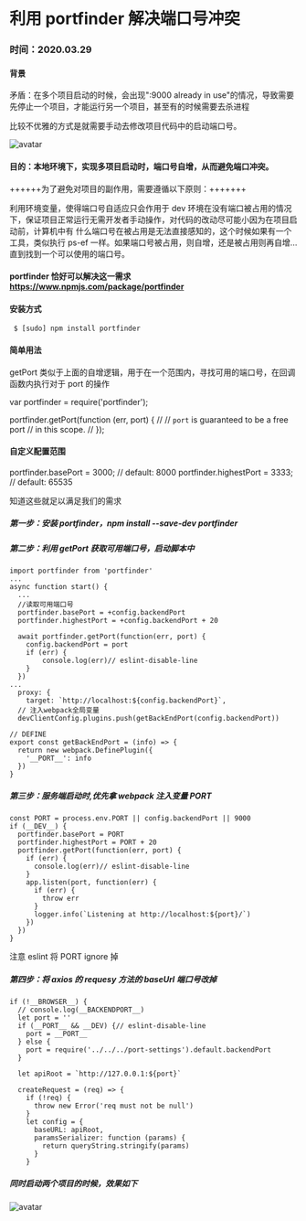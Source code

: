 # 利用 portfinder 解决端口号冲突

### 时间：**2020.03.29**

#### 背景

矛盾：在多个项目启动的时候，会出现":9000 already in use"的情况，导致需要先停止一个项目，才能运行另一个项目，甚至有的时候需要去杀进程

比较不优雅的方式是就需要手动去修改项目代码中的启动端口号。

![avatar](http://112.124.56.144/images/tech/13/1.png)

#### 目的：本地环境下，实现多项目启动时，端口号自增，从而避免端口冲突。

++++++为了避免对项目的副作用，需要遵循以下原则：+++++++

利用环境变量，使得端口号自适应只会作用于 dev 环境在没有端口被占用的情况下，保证项目正常运行无需开发者手动操作，对代码的改动尽可能小因为在项目启动前，计算机中有
什么端口号在被占用是无法直接感知的，这个时候如果有一个工具，类似执行 ps-ef 一样。如果端口号被占用，则自增，还是被占用则再自增...直到找到一个可以使用的端口号。

#### portfinder 恰好可以解决这一需求 https://www.npmjs.com/package/portfinder

#### 安装方式

```
 $ [sudo] npm install portfinder
```

#### 简单用法

getPort 类似于上面的自增逻辑，用于在一个范围内，寻找可用的端口号，在回调函数内执行对于 port 的操作

var portfinder = require('portfinder');

portfinder.getPort(function (err, port) { // // `port` is guaranteed to be a free port // in this scope. // });

#### 自定义配置范围

portfinder.basePort = 3000; // default: 8000 portfinder.highestPort = 3333; // default: 65535

知道这些就足以满足我们的需求

##### 第一步：安装 portfinder，npm install --save-dev portfinder

##### 第二步：利用 getPort 获取可用端口号，启动脚本中

```
import portfinder from 'portfinder'
...
async function start() {
  ...
  //读取可用端口号
  portfinder.basePort = +config.backendPort
  portfinder.highestPort = +config.backendPort + 20

  await portfinder.getPort(function(err, port) {
    config.backendPort = port
    if (err) {
        console.log(err)// eslint-disable-line
    }
  })
...
  proxy: {
    target: `http://localhost:${config.backendPort}`,
  // 注入webpack全局变量
  devClientConfig.plugins.push(getBackEndPort(config.backendPort))
```

```
// DEFINE
export const getBackEndPort = (info) => {
  return new webpack.DefinePlugin({
    '__PORT__': info
  })
}

```

##### 第三步：服务端启动时,优先拿 webpack 注入变量 PORT

```
const PORT = process.env.PORT || config.backendPort || 9000
if (__DEV__) {
  portfinder.basePort = PORT
  portfinder.highestPort = PORT + 20
  portfinder.getPort(function(err, port) {
    if (err) {
      console.log(err)// eslint-disable-line
    }
    app.listen(port, function(err) {
      if (err) {
        throw err
      }
      logger.info(`Listening at http://localhost:${port}/`)
    })
  })
}

```

注意 eslint 将 PORT ignore 掉

##### 第四步：将 axios 的 requesy 方法的 baseUrl 端口号改掉

```
if (!__BROWSER__) {
  // console.log(__BACKENDPORT__)
  let port = ''
  if (__PORT__ && __DEV) {// eslint-disable-line
    port = __PORT__
  } else {
    port = require('../../../port-settings').default.backendPort
  }

  let apiRoot = `http://127.0.0.1:${port}`

  createRequest = (req) => {
    if (!req) {
      throw new Error('req must not be null')
    }
    let config = {
      baseURL: apiRoot,
      paramsSerializer: function (params) {
        return queryString.stringify(params)
      }
    }

```

##### 同时启动两个项目的时候，效果如下

![avatar](http://112.124.56.144/images/tech/13/2.png)
